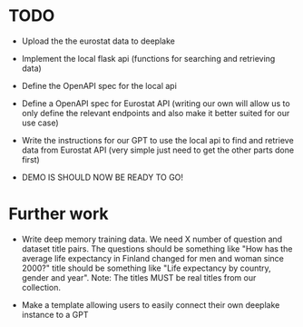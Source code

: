# TODO
- Upload the the eurostat data to deeplake
- Implement the local flask api (functions for searching and retrieving data)
- Define the OpenAPI spec for the local api

- Define a OpenAPI spec for Eurostat API (writing our own will allow us to only define the relevant endpoints and also make it better suited for our use case)
- Write the instructions for our GPT to use the local api to find and retrieve data from Eurostat API (very simple just need to get the other parts done first)
- DEMO IS SHOULD NOW BE READY TO GO!

# Further work
- Write deep memory training data. We need X number of question and dataset title pairs. The questions should be something like "How has the average life expectancy in Finland changed for men and woman since 2000?" title should be something like "Life expectancy by country, gender and year". Note: The titles MUST be real titles from our collection.

- Make a template allowing users to easily connect their own deeplake instance to a GPT
